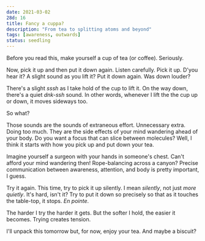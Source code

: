 ```yaml
---
date: 2021-03-02
28d: 16
title: Fancy a cuppa?
description: "From tea to splitting atoms and beyond"
tags: [awareness, outwards]
status: seedling
---
```


Before you read this, make yourself a cup of tea (or coffee). Seriously.

Now, pick it up and then put it down again. Listen carefully. Pick it up. D'you hear it? A slight sound as you lift it? Put it down again. Was down louder?

There's a slight _sssh_ as I take hold of the cup to lift it. On the way down, there's a quiet _dnk-ssh_ sound. In other words, whenever I lift the the cup up or down, it moves sideways too.

So what?

Those sounds are the sounds of extraneous effort. Unnecessary extra. Doing too much. They are the side effects of your mind wandering ahead of your body. Do you want a focus that can slice between molecules? Well, I think it starts with how you pick up and put down your tea.

Imagine yourself a surgeon with your hands in someone's chest. Can't afford your mind wandering then! Rope-balancing across a canyon? Precise communication between awareness, attention, and body is pretty important, I guess.

Try it again. This time, try to pick it up silently. I mean _silently_, not just _more quietly_. It's hard, isn't it? Try to put it down so precisely so that as it touches the table-top, it stops. _En pointe_.

The harder I try the harder it gets. But the softer I hold, the easier it becomes. Trying creates tension.

I'll unpack this tomorrow but, for now, enjoy your tea. And maybe a biscuit?

